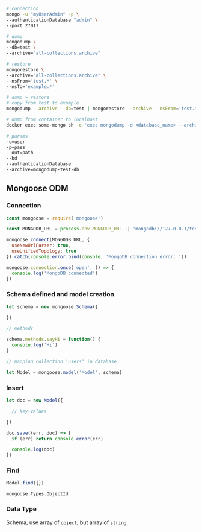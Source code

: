 ```sh
# connection
mongo -u "myUserAdmin" -p \
--authenticationDatabase "admin" \
--port 27017

# dump
mongodump \
--db=test \
--archive="all-collections.archive"

# restore
mongorestore \
--archive="all-collections.archive" \
--nsFrom='test.*' \
--nsTo='example.*'

# dump > restore
# copy from test to example
mongodump --archive --db=test | mongorestore --archive --nsFrom='test.*' --nsTo='example.*'

# dump from container to localhost
docker exec some-mongo sh -c 'exec mongodump -d <database_name> --archive' > /some/path/on/your/host/all-collections.archive

# params
-u=user
-p=pass
--out=path
--bd
--authenticationDatabase
--archive=mongodump-test-db
```

## Mongoose ODM

### Connection

```js
const mongoose = require('mongoose')

const MONGODB_URL = process.env.MONGODB_URL || 'mongodb://127.0.0.1/test'

mongoose.connect(MONGODB_URL, {
  useNewUrlParser: true,
  useUnifiedTopology: true
}).catch(console.error.bind(console, 'MongoDB connection error: '))

mongoose.connection.once('open', () => {
  console.log('MongoDB connected')
})
```

### Schema defined and model creation

```js
let schema = new mongoose.Schema({

})

// methods

schema.methods.sayHi = function() {
  console.log('Hi')
}

// mapping collection 'users' in database

let Model = mongoose.model('Model', schema)
```

### Insert

```js
let doc = new Model({

  // key-values

})

doc.save((err, doc) => {
  if (err) return console.error(err)

  console.log(doc)
})
```

### Find

```js
Model.find({})
```

`mongoose.Types.ObjectId`

### Data Type

Schema, use array of `object`, but array of `string`.
